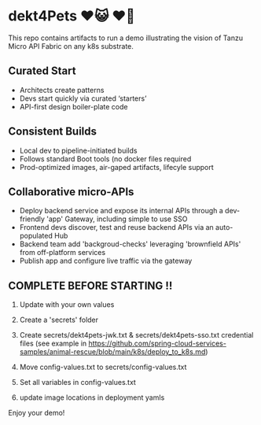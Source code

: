 
# dekt4Pets ♥️😺 ♥️🐶

This repo contains artifacts to run a demo illustrating the vision of Tanzu Micro API Fabric on any k8s substrate.

## Curated Start                                                   
- Architects create patterns                                      
- Devs start quickly via curated ‘starters’                           
- API-first design boiler-plate code                                  

## Consistent Builds                                                    
- Local dev to pipeline-initiated builds                          
- Follows standard Boot tools (no docker files required               
- Prod-optimized images, air-gaped artifacts, lifecyle support        

## Collaborative micro-APIs 
- Deploy backend service and expose its internal APIs through a dev-friendly 'app' Gateway, including simple to use SSO
- Frontend devs discover, test and reuse backend APIs via an auto-populated Hub
- Backend team add 'backgroud-checks' leveraging 'brownfield APIs' from off-platform services 
- Publish app and configure live traffic via the gateway

## COMPLETE BEFORE STARTING !!

1. Update with your own values

2. Create a 'secrets' folder

3. Create secrets/dekt4pets-jwk.txt & secrets/dekt4pets-sso.txt credential files
    (see example in https://github.com/spring-cloud-services-samples/animal-rescue/blob/main/k8s/deploy_to_k8s.md)

4. Move config-values.txt to secrets/config-values.txt

5. Set all variables in config-values.txt

5. update image locations in deployment yamls

Enjoy your demo!
